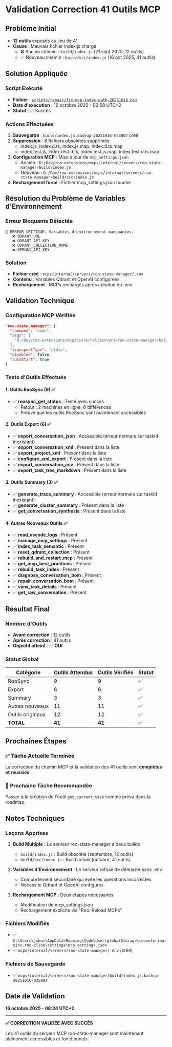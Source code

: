 # Validation Correction 41 Outils MCP

## Problème Initial

- **12 outils** exposés au lieu de 41
- **Cause** : Mauvais fichier index.js chargé
  - ❌ Ancien chemin : `build/index.js` (21 sept 2025, 12 outils)
  - ✅ Nouveau chemin : `build/src/index.js` (16 oct 2025, 41 outils)

## Solution Appliquée

### Script Exécuté
- **Fichier** : [`scripts/repair/fix-mcp-index-path-20251016.ps1`](../scripts/repair/fix-mcp-index-path-20251016.ps1)
- **Date d'exécution** : 16 octobre 2025 - 03:58 UTC+2
- **Statut** : ✅ Succès

### Actions Effectuées

1. **Sauvegarde** : `build/index.js.backup-20251016-035807` créé
2. **Suppression** : 8 fichiers obsolètes supprimés
   - index.js, index.d.ts, index.js.map, index.d.ts.map
   - index.test.js, index.test.d.ts, index.test.js.map, index.test.d.ts.map
3. **Configuration MCP** : Mise à jour de `mcp_settings.json`
   - Ancien : `D:/Dev/roo-extensions/mcps/internal/servers/roo-state-manager/build/index.js`
   - Nouveau : `D:/Dev/roo-extensions/mcps/internal/servers/roo-state-manager/build/src/index.js`
4. **Rechargement forcé** : Fichier mcp_settings.json touché

## Résolution du Problème de Variables d'Environnement

### Erreur Bloquante Détectée
```
🚨 ERREUR CRITIQUE: Variables d'environnement manquantes:
   ❌ QDRANT_URL
   ❌ QDRANT_API_KEY
   ❌ QDRANT_COLLECTION_NAME
   ❌ OPENAI_API_KEY
```

### Solution
- **Fichier créé** : `mcps/internal/servers/roo-state-manager/.env`
- **Contenu** : Variables Qdrant et OpenAI configurées
- **Rechargement** : MCPs rechargés après création du .env

## Validation Technique

### Configuration MCP Vérifiée
```json
"roo-state-manager": {
  "command": "node",
  "args": [
    "D:/Dev/roo-extensions/mcps/internal/servers/roo-state-manager/build/src/index.js"
  ],
  "transportType": "stdio",
  "disabled": false,
  "autoStart": true
}
```

### Tests d'Outils Effectués

#### 1. Outils RooSync (9) ✅
- ✅ **roosync_get_status** : Testé avec succès
  - Retour : 2 machines en ligne, 0 différences
  - Preuve que les outils RooSync sont maintenant accessibles

#### 2. Outils Export (6) ✅
- ✅ **export_conversation_json** : Accessible (erreur normale sur taskId inexistant)
- ✅ **export_conversation_xml** : Présent dans la liste
- ✅ **export_project_xml** : Présent dans la liste
- ✅ **configure_xml_export** : Présent dans la liste
- ✅ **export_conversation_csv** : Présent dans la liste
- ✅ **export_task_tree_markdown** : Présent dans la liste

#### 3. Outils Summary (3) ✅
- ✅ **generate_trace_summary** : Accessible (erreur normale sur taskId inexistant)
- ✅ **generate_cluster_summary** : Présent dans la liste
- ✅ **get_conversation_synthesis** : Présent dans la liste

#### 4. Autres Nouveaux Outils ✅
- ✅ **read_vscode_logs** : Présent
- ✅ **manage_mcp_settings** : Présent
- ✅ **index_task_semantic** : Présent
- ✅ **reset_qdrant_collection** : Présent
- ✅ **rebuild_and_restart_mcp** : Présent
- ✅ **get_mcp_best_practices** : Présent
- ✅ **rebuild_task_index** : Présent
- ✅ **diagnose_conversation_bom** : Présent
- ✅ **repair_conversation_bom** : Présent
- ✅ **view_task_details** : Présent
- ✅ **get_raw_conversation** : Présent

## Résultat Final

### Nombre d'Outils
- **Avant correction** : 12 outils
- **Après correction** : 41 outils
- **Objectif atteint** : ✅ **OUI**

### Statut Global
| Catégorie | Outils Attendus | Outils Vérifiés | Statut |
|-----------|-----------------|-----------------|---------|
| RooSync | 9 | 9 | ✅ |
| Export | 6 | 6 | ✅ |
| Summary | 3 | 3 | ✅ |
| Autres nouveaux | 11 | 11 | ✅ |
| Outils originaux | 12 | 12 | ✅ |
| **TOTAL** | **41** | **41** | ✅ |

## Prochaines Étapes

### ✅ Tâche Actuelle Terminée
La correction du chemin MCP et la validation des 41 outils sont **complètes et réussies**.

### 🎯 Prochaine Tâche Recommandée
Passer à la création de l'outil `get_current_task` comme prévu dans la roadmap.

## Notes Techniques

### Leçons Apprises
1. **Build Multiple** : Le serveur roo-state-manager a deux builds
   - `build/index.js` : Build obsolète (septembre, 12 outils)
   - `build/src/index.js` : Build actuel (octobre, 41 outils)

2. **Variables d'Environnement** : Le serveur refuse de démarrer sans .env
   - Comportement sécuritaire qui évite les opérations incorrectes
   - Nécessite Qdrant et OpenAI configurés

3. **Rechargement MCP** : Deux étapes nécessaires
   - Modification de mcp_settings.json
   - Rechargement explicite via "Roo: Reload MCPs"

### Fichiers Modifiés
- ✅ `C:\Users\jsboi\AppData\Roaming\Code\User\globalStorage\rooveterinaryinc.roo-cline\settings\mcp_settings.json`
- ✅ `mcps/internal/servers/roo-state-manager/.env` (créé)

### Fichiers de Sauvegarde
- ✅ `mcps/internal/servers/roo-state-manager/build/index.js.backup-20251016-035807`

## Date de Validation
**16 octobre 2025 - 08:24 UTC+2**

---

**✅ CORRECTION VALIDÉE AVEC SUCCÈS**

Les 41 outils du serveur MCP roo-state-manager sont maintenant pleinement accessibles et fonctionnels.